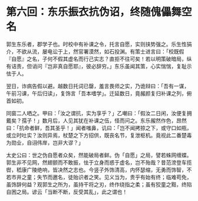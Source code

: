 # 第六回：东乐振衣抗伪诏，终随傀儡舞空名

郭生东乐者，郡学子也。时校中有补课之令，托言自愿，实则挟势强之。乐生性狷介，不欲从流，屡电讼于上，然官署漠然，如石投渊。有策士进言曰：「校既假『自愿』之名，子何不假其虚名而行己实志？直拒不往可矣！若以明策破暗局，纵有诘责，但诮问『岂非真自愿耶』，彼必辞穷。」东乐虽闻其策，心实惴惴，复耻示怯于人。

翌日，诈病告假以避。越数日托词已罄，羞言畏师之实，乃诡辩曰：「吾有一谋，午前习课，午后归读」，复饰言「吾本嗜学」。迁延数日，竟赧颜复归补课之列，俯首如初。

同窗二人哂之。甲曰：「汝之谓抗，实为享乎？」乙嘲曰：「假汝二日闲，汝便复拥戴矣？孺子！」数月后，人见其犹在补课之伍，怪而问之。东乐赧然作色，昂然曰：「抗命者鲜，吾其圣乎！」闻者嗤鼻，讥曰：「岂不闻拷掠之下，或守口如瓶，或立时吐实？汝则异焉，杖楚之下方招供，既丧名节，复泄枢机。竟视此二番楚毒为勋业，自诩伟岸，岂非大谬？」

太史公曰：世之伪自愿者众矣，然能破局者鲜。伪「自愿」之局，譬若蛛网缠蝶。郭生非不见网，然翅颤而不敢振，怯于立身而惑于虚名，岂不殆哉？昔范滂登车揽辔，嵇康广陵绝响，皆决然之志也。今竖子外饰清高，内怀瑟缩，无勇而饰智，不若市井之童；失节而邀名，徒贻识者之笑。见义当为，贵乎有始有终；临难苟免，虽饰辞何益？观郭生之所为，虽持干将之刃，终作绕指之柔；虽有狡童之黠，终陷自困之局。谚云「当断不断，反受其乱」，此之谓也！
